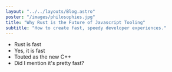 ```yaml
---
layout: "../../layouts/Blog.astro"
poster: "/images/philosophies.jpg"
title: "Why Rust is the Future of Javascript Tooling"
subtitle: "How to create fast, speedy developer experiences."
---
```

- Rust is fast
- Yes, it is fast
- Touted as the new C++
- Did I mention it's pretty fast?
